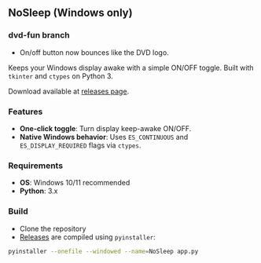## NoSleep (Windows only)

### dvd-fun branch
- On/off button now bounces like the DVD logo.

Keeps your Windows display awake with a simple ON/OFF toggle. Built with `tkinter` and `ctypes` on Python 3.

Download available at [releases page](https://github.com/mfaridn03/NoSleep/releases).

### Features
- **One-click toggle**: Turn display keep-awake ON/OFF.
- **Native Windows behavior**: Uses `ES_CONTINUOUS` and `ES_DISPLAY_REQUIRED` flags via `ctypes`.

### Requirements
- **OS**: Windows 10/11 recommended
- **Python**: 3.x

### Build
- Clone the repository
- [Releases](https://github.com/mfaridn03/NoSleep/releases) are compiled using `pyinstaller`:

```bash
pyinstaller --onefile --windowed --name=NoSleep app.py
```


